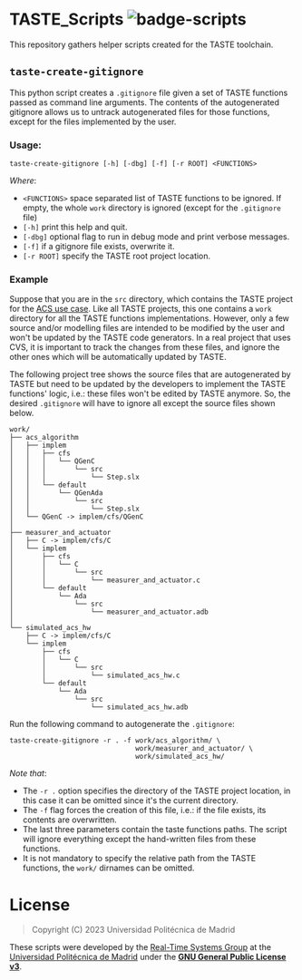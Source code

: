 # TASTE_Scripts ![badge-scripts](https://github.com/STR-UPM/TASTE_Scripts/actions/workflows/pylint.yml/badge.svg)
This repository gathers helper scripts created for the TASTE toolchain.

## `taste-create-gitignore`

This python script creates a `.gitignore` file given a set of TASTE functions passed as command line arguments.
The contents of the autogenerated gitignore allows us to untrack autogenerated files for those functions,
except for the files implemented by the user.

### Usage:

`taste-create-gitignore [-h] [-dbg] [-f] [-r ROOT] <FUNCTIONS>`

*Where*:
  -   `<FUNCTIONS>` space separated list of TASTE functions to be ignored.
      If empty, the whole `work` directory is ignored (except for the `.gitignore` file)
  -   `[-h]` print this help and quit.
  -   `[-dbg]` optional flag to run in debug mode and print verbose messages.
  -   `[-f]` if a gitignore file exists, overwrite it.
  -   `[-r ROOT]` specify the TASTE root project location.
  
### Example

Suppose that you are in the `src` directory, which contains the TASTE project for the [ACS use case](https://github.com/STR-UPM/UPMSat-2_ACS_TASTE/tree/main/src).
Like all TASTE projects, this one contains a `work` directory for all the TASTE functions implementations.
However, only a few source and/or modelling files are intended to be modified by the user and won't be updated by the TASTE code generators.
In a real project that uses CVS, it is important to track the changes from these files,
and ignore the other ones which will be automatically updated by TASTE.

The following project tree shows the source files that are autogenerated by TASTE
but need to be updated by the developers to implement the TASTE functions' logic,
i.e.: these files won't be edited by TASTE anymore.
So, the desired `.gitignore` will have to ignore all except the source files shown below.

```
work/
├── acs_algorithm
│   ├── implem
│   │   ├── cfs
│   │   │   └── QGenC
│   │   │       └── src
│   │   │           └── Step.slx
│   │   └── default
│   │       └── QGenAda
│   │           └── src
│   │               └── Step.slx
│   └── QGenC -> implem/cfs/QGenC
│
├── measurer_and_actuator
│   ├── C -> implem/cfs/C
│   └── implem
│       ├── cfs
│       │   └── C
│       │       └── src
│       │           └── measurer_and_actuator.c
│       └── default
│           └── Ada
│               └── src
│                   └── measurer_and_actuator.adb
│
└── simulated_acs_hw
    ├── C -> implem/cfs/C
    └── implem
        ├── cfs
        │   └── C
        │       └── src
        │           └── simulated_acs_hw.c
        └── default
            └── Ada
                └── src
                    └── simulated_acs_hw.adb
```

Run the following command to autogenerate the `.gitignore`:
```console
taste-create-gitignore -r . -f work/acs_algorithm/ \
                               work/measurer_and_actuator/ \
                               work/simulated_acs_hw/
```
*Note that*:
-   The `-r .` option specifies the directory of the TASTE project location,
    in this case it can be omitted since it's the current directory.
-   The `-f` flag forces the creation of this file,
    i.e.: if the file exists, its contents are overwritten.
-   The last three parameters contain the taste functions paths.
    The script will ignore everything except the hand-written files from these functions.
-   It is not mandatory to specify the relative path from the TASTE functions,
    the `work/` dirnames can be omitted.

# License

> Copyright (C) 2023 Universidad Politécnica de Madrid

These scripts were developed by the [Real-Time Systems Group](https://www.dit.upm.es/~str/) at the [Universidad Politécnica de Madrid](https://www.upm.es/) under the [**GNU General Public License v3**](LICENSE).

